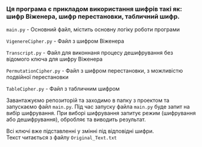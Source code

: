 ### Ця програма є прикладом використання шифрів такі як: шифр Віженера, шифр перестановки, табличний шифр.

`main.py` - Основний файл, містить основну логіку роботи програми

`VigenereСipher.py` - Файл з шифром Віженера

`Transcript.py` - Файл для виконнаня процесу дешифрування без відомого ключа для шифру Віженера

`PermutationCipher.py` - Файл з шифром перестановки, з можливістю подвійної перестановки

`TableCipher.py` - Файл з табличним шифром

Завантажуємо репозиторій та заходимо в папку з проектом та запускаємо файл `main.py`. 
Під час запуску файла `main.py` буде запит на вибір шифрування.
При виборі шифрування запитує режим (шифрування або дешифрування), обробляє та виводить результат.

Всі ключі вже підставленні у змінні під відповідні шифри. \
Текст читається з файлу `Original_Text.txt`

